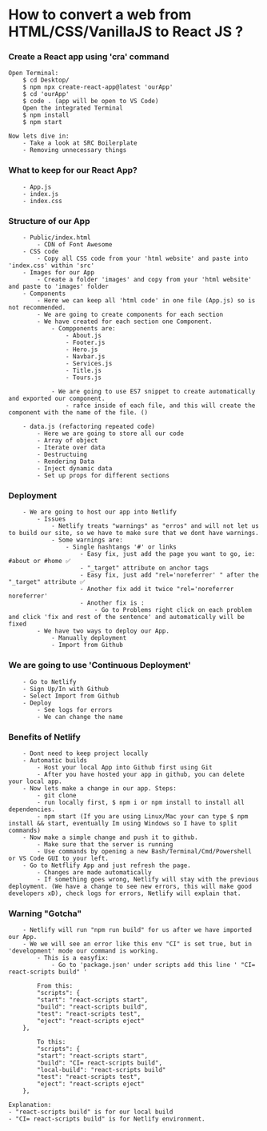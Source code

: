 # How to convert a web from HTML/CSS/VanillaJS to React JS ?

### Create a React app using 'cra' command
    Open Terminal:
        $ cd Desktop/
        $ npm npx create-react-app@latest 'ourApp'
        $ cd 'ourApp'
        $ code . (app will be open to VS Code)
        Open the integrated Terminal
        $ npm install
        $ npm start
        
    Now lets dive in:
        - Take a look at SRC Boilerplate
        - Removing unnecessary things

### What to keep for our React App?
        - App.js 
        - index.js
        - index.css

### Structure of our App
        - Public/index.html
            - CDN of Font Awesome
        - CSS code
            - Copy all CSS code from your 'html website' and paste into 'index.css' within 'src'
        - Images for our App
            - Create a folder 'images' and copy from your 'html website' and paste to 'images' folder 
        - Components
            - Here we can keep all 'html code' in one file (App.js) so is not recommended.
            - We are going to create components for each section
            - We have created for each section one Component.
                - Compponents are:
                    - About.js
                    - Footer.js
                    - Hero.js
                    - Navbar.js
                    - Services.js
                    - Title.js
                    - Tours.js

                - We are going to use ES7 snippet to create automatically and exported our component. 
                    - rafce inside of each file, and this will create the component with the name of the file. ()

        - data.js (refactoring repeated code)
            - Here we are going to store all our code
            - Array of object
            - Iterate over data
            - Destructuing
            - Rendering Data
            - Inject dynamic data
            - Set up props for different sections

### Deployment
        - We are going to host our app into Netlify
            - Issues
                - Netlify treats "warnings" as "erros" and will not let us to build our site, so we have to make sure that we dont have warnings.
                - Some warnings are:
                    - Single hashtangs '#' or links
                        - Easy fix, just add the page you want to go, ie: #about or #home ✅
                        - "_target" attribute on anchor tags
                        - Easy fix, just add "rel='noreferrer' " after the "_target" attribute ✅
                        - Another fix add it twice "rel='noreferrer noreferrer' 
                        - Another fix is :
                            - Go to Problems right click on each problem and click 'fix and rest of the sentence' and automatically will be fixed
            - We have two ways to deploy our App.
                - Manually deployment
                - Import from Github

###  We are going to use 'Continuous Deployment'
        - Go to Netlify
        - Sign Up/In with Github
        - Select Import from Github
        - Deploy
            - See logs for errors
            - We can change the name

### Benefits of Netlify
        - Dont need to keep project locally
        - Automatic builds
            - Host your local App into Github first using Git
            - After you have hosted your app in github, you can delete your local app.
        - Now lets make a change in our app. Steps:
            - git clone
            - run locally first, $ npm i or npm install to install all dependencies.
            - npm start (If you are using Linux/Mac your can type $ npm install && start, eventually Im using Windows so I have to split commands)
        - Now make a simple change and push it to github.
            - Make sure that the server is running
            - Use commands by opening a new Bash/Terminal/Cmd/Powershell or VS Code GUI to your left.
        - Go to Netflify App and just refresh the page.
            - Changes are made automatically
            - If something goes wrong, Netlify will stay with the previous deployment. (We have a change to see new errors, this will make good developers xD), check logs for errors, Netlify will explain that.

### Warning "Gotcha"
        - Netlify will run "npm run build" for us after we have imported our App.
        - We we will see an error like this env "CI" is set true, but in 'development' mode our command is working.
            - This is a easyfix:
                - Go to 'package.json' under scripts add this line ' "CI= react-scripts build" '
            
            From this:
            "scripts": {
            "start": "react-scripts start",
            "build": "react-scripts build",
            "test": "react-scripts test",
            "eject": "react-scripts eject"
        },

            To this: 
            "scripts": {
            "start": "react-scripts start",
            "build": "CI= react-scripts build",
            "local-build": "react-scripts build"
            "test": "react-scripts test",
            "eject": "react-scripts eject"
        },

    Explanation:
    - "react-scripts build" is for our local build
    - "CI= react-scripts build" is for Netlify environment.

    